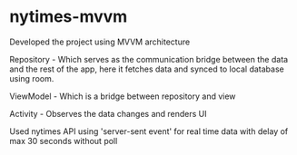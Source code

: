 # nytimes-mvvm

Developed the project using MVVM architecture

Repository - Which serves as the communication bridge between the data and the rest of the app,
here it fetches data and synced to local database using room.

ViewModel - Which is a bridge between repository and view

Activity - Observes the data changes and renders UI

Used nytimes API using 'server-sent event' for real time data with delay of max 30 seconds without poll  
